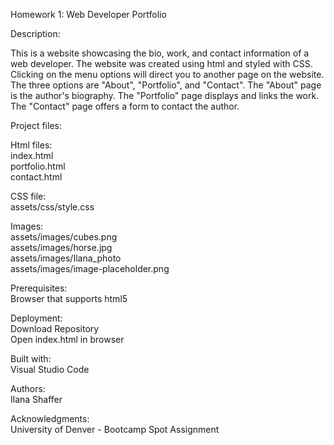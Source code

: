Homework 1: Web Developer Portfolio  

Description:  

This is a website showcasing the bio, work, and contact information of a web developer. The website was created using html and styled with CSS. Clicking on the menu options will direct you to another page on the website. The three options are "About", "Portfolio", and "Contact". The "About" page is the author's biography. The "Portfolio" page displays and links the work. The "Contact" page offers a form to contact the author.

Project files:  

Html files:  
index.html  
portfolio.html  
contact.html  

CSS file:  
assets/css/style.css  

Images:  
assets/images/cubes.png  
assets/images/horse.jpg  
assets/images/Ilana_photo  
assets/images/image-placeholder.png  
  
  
Prerequisites:  
Browser that supports html5

Deployment:  
Download Repository  
Open index.html in browser

Built with:  
Visual Studio Code

Authors:  
Ilana Shaffer

Acknowledgments:  
University of Denver - Bootcamp Spot Assignment